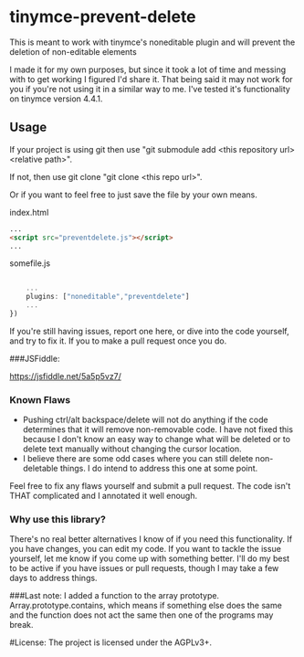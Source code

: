 # tinymce-prevent-delete
This is meant to work with tinymce's noneditable plugin and will prevent the deletion of non-editable elements

I made it for my own purposes, but since it took a lot of time and messing with to get working I figured I'd share it.  That being said it may not work for you if you're not using it in a similar way to me.  I've tested it's functionality on tinymce version 4.4.1.

## Usage

If your project is using git then use "git submodule add \<this repository url\> \<relative path\>".

If not, then use git clone "git clone \<this repo url\>".

Or if you want to feel free to just save the file by your own means.

index.html
```html
...
<script src="preventdelete.js"></script>
...
```
somefile.js
```javascript

	...
	plugins: ["noneditable","preventdelete"]
	...
})
```

If you're still having issues, report one here, or dive into the code yourself, and try to fix it.  If you to make a pull request once you do.

###JSFiddle:

https://jsfiddle.net/5a5p5vz7/

### Known Flaws
  - Pushing ctrl/alt backspace/delete will not do anything if the code determines that it will remove non-removable code.  I have not fixed this because I don't know an easy way to change what will be deleted or to delete text manually without changing the cursor location.  
  - I believe there are some odd cases where you can still delete non-deletable things.  I do intend to address this one at some point.
  
Feel free to fix any flaws yourself and submit a pull request.  The code isn't THAT complicated and I annotated it well enough.

### Why use this library?
There's no real better alternatives I know of if you need this functionality.  If you have changes, you can edit my code.  If you want to tackle the issue yourself, let me know if you come up with something better.  I'll do my best to be active if you have issues or pull requests, though I may take a few days to address things.


###Last note:
I added a function to the array prototype.  Array.prototype.contains, which means if something else does the same and the function does not act the same then one of the programs may break.

#License:
The project is licensed under the AGPLv3+.

